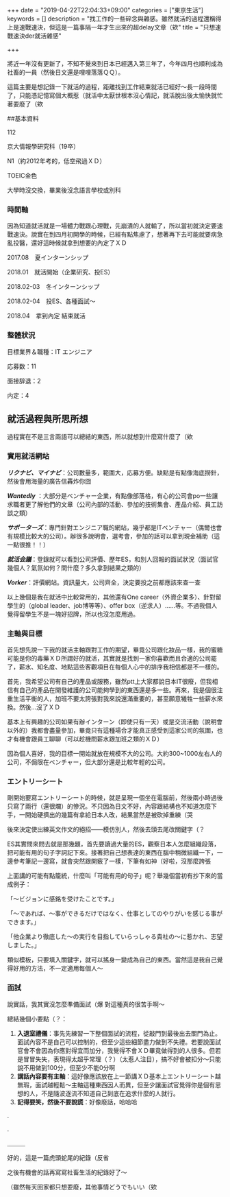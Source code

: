 +++
date = "2019-04-22T22:04:33+09:00"
categories = ["東京生活"]
keywords = []
description = "找工作的一些碎念與雜感。雖然就活的過程還稱得上是速戰速決，但這是一篇事隔一年才生出來的超delay文章（欸"
title = "只想速戰速決der就活雜感"

+++



將近一年沒有更新了，不知不覺來到日本已經邁入第三年了，今年四月也順利成為社畜的一員（然後日文還是哩哩落落ＱＱ）。

這篇主要是想記錄一下就活的過程，距離找到工作結束就活已經好～長一段時間了，只能憑記憶寫個大概惹（就活中太厭世根本沒心情記，就活脫出後太愉快就忙著耍廢了（欸



##基本資料

112

京大情報學研究科（19卒）

 N1（約2012年考的，低空飛過ＸＤ）

TOEIC金色

大學時沒交換，畢業後沒念語言學校或別科



### 時間軸

因為知道就活就是一場體力戰跟心理戰，先崩潰的人就輸了，所以當初就決定要速戰速決。說實在到四月初開學的時候，已經有點焦慮了，想著再下去可能就要病急亂投醫，還好這時候就拿到想要的內定了ＸＤ

2017.08　夏インターンシップ

2018.01　就活開始（企業研究、投ES）

2018.02-03　冬インターンシップ

2018.02-04　投ES、各種面試～

2018.04　拿到內定 結束就活



### 整體狀況

目標業界＆職種：IT  エンジニア

応募数：11

面接辞退：2

内定：4



## 就活過程與所思所想

過程實在不是三言兩語可以總結的東西，所以就想到什麼寫什麼了（欸



### 實用就活網站

***リクナビ、マイナビ***：公司數量多，範圍大，応募方便。缺點是有點像海底撈針，然後會用海量的廣告信轟炸你囧

***Wantedly*** ：大部分是ベンチャー企業，有點像部落格，有心的公司會po一些讓求職者更了解他們的文章（公司內部的活動、參加的技術集會、產品介紹、員工訪談之類）

***サポーターズ***：專門針對エンジニア職的網站，幾乎都是ITベンチャー（偶爾也會有規模比較大的公司）。辦很多說明會，選考會，參加的話可以拿到現金補助（這一點很推！！）



***就活会議***：登錄就可以看到公司評價、歷年ES，和別人回報的面試狀況（面試官幾個人？氣氛如何？問什麼？多久拿到結果之類的）

***Vorker***：評價網站。資訊量大，公司齊全，決定要投之前都應該來查一查



以上幾個是我在就活中比較常用的，其他還有One career（外資企業多）、針對留學生的（global leader、job博等等）、offer box（逆求人）......等。不過我個人覺得留學生不是一塊好招牌，所以也沒怎麼用過。



### 主軸與目標

首先想先說一下我的就活主軸跟對工作的期望，畢竟公司跟化妝品一樣，我的蜜糖可能是你的毒藥ＸＤ所謂好的就活，其實就是找到一家你喜歡而且合適的公司罷了，薪水、知名度、地點這些客觀項目在每個人心中的排序我相信都是不一樣的。

首先，我希望公司有自己的產品或服務，雖然ptt上大家都說日本IT很廢，但我相信有自己的產品在開發維護的公司能夠學到的東西還是多一些。再來，我是個很注重生活平衡的人，加班不要太誇張對我來說還滿重要的，甚至願意犧牲一些薪水來換。然後...沒了ＸＤ

基本上有興趣的公司如果有辦インターン（即使只有一天）或是交流活動（說明會以外的）我都會盡量參加，畢竟只有這種場合才能真正感受到這家公司的氛圍，也才有機會跟員工聊聊（可以趁機問薪水跟加班之類的ＸＤ）

因為個人喜好，我的目標一開始就放在規模不大的公司。大約300~1000左右人的公司，不侷限在ベンチャー，但大部分還是比較年輕的公司。



### エントリーシート

剛開始要寫エントリーシート的時候，就是呈現一個坐在電腦前，然後兩小時過後只寫了兩行（還很爛）的慘況。不只因為日文不好，內容跟結構也不知道怎麼下手，一開始硬擠出的幾篇有拿給日本人改，結果當然是被砍掉重練（哭

後來決定使出練英文作文的絕招——模仿別人，然後去頭去尾改關鍵字（？

ES其實問來問去就是那幾題，首先要讀過大量的ES，觀察日本人怎麼組織段落，把可能有用的句子字詞記下來。接著把自己想表達的東西在腦中稍微組織一下，一邊參考筆記一邊寫，就會突然跟開竅了一樣，下筆有如神（好啦，沒那麼誇張

上面講的可能有點籠統，什麼叫「可能有用的句子」呢？舉幾個當初有抄下來的當成例子：

「〜ビジョンに感銘を受けたことです。」

「〜であれば、〜事ができるだけではなく、仕事としてのやりがいを感じる事ができます。」

「他企業より徹底した〜の実行を目指していらっしゃる貴社の〜に惹かれ、志望しました。」

類似模板，只要填入關鍵字，就可以搖身一變成為自己的東西。當然這是我自己覺得好用的方法，不一定適用每個人～



### 面試

說實話，我其實沒怎麼準備面試（爆
對這種真的很苦手啊～



總結幾個小要點（？：

1. **入退室禮儀**：事先先練習一下整個面試的流程，從敲門到最後出去關門為止。面試內容不是自己可以控制的，但至少這些細節盡力做到不失禮。若要說面試官會不會因為你應對得宜而加分，我覺得不會ＸＤ畢竟做得到的人很多。但若是冒冒失失，表現得太超乎常理（？）（太惹人注目），搞不好會被扣分～只能說不用做到100分，但至少不能0分啊
2. **講話內容要有主軸**：這好像應該放在上一節講ＸＤ基本上エントリーシート越無瑕，面試越輕鬆～主軸這種東西因人而異，但至少讓面試官覺得你是個有思想的人，不是隨波逐流不知道自己到底在追求什麼的人就行。
3. **記得要笑，然後不要說謊**：好像廢話，哈哈哈



.

.

＿＿＿

好的，這是一篇虎頭蛇尾的紀錄（反省

之後有機會的話再寫寫社畜生活的紀錄好了～

（雖然每天回家都只想耍廢，其他事情どうでもいい（欸



